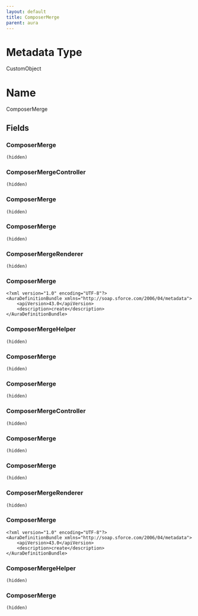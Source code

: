 ```yaml
---
layout: default
title: ComposerMerge
parent: aura
---
```

# Metadata Type
CustomObject

# Name
ComposerMerge
## Fields
### ComposerMerge

```
(hidden)
```
### ComposerMergeController

```
(hidden)
```
### ComposerMerge

```
(hidden)
```
### ComposerMerge

```
(hidden)
```
### ComposerMergeRenderer

```
(hidden)
```
### ComposerMerge

```
<?xml version="1.0" encoding="UTF-8"?>
<AuraDefinitionBundle xmlns="http://soap.sforce.com/2006/04/metadata">
    <apiVersion>43.0</apiVersion>
    <description>create</description>
</AuraDefinitionBundle>
```
### ComposerMergeHelper

```
(hidden)
```
### ComposerMerge

```
(hidden)
```
### ComposerMerge

```
(hidden)
```
### ComposerMergeController

```
(hidden)
```
### ComposerMerge

```
(hidden)
```
### ComposerMerge

```
(hidden)
```
### ComposerMergeRenderer

```
(hidden)
```
### ComposerMerge

```
<?xml version="1.0" encoding="UTF-8"?>
<AuraDefinitionBundle xmlns="http://soap.sforce.com/2006/04/metadata">
    <apiVersion>43.0</apiVersion>
    <description>create</description>
</AuraDefinitionBundle>
```
### ComposerMergeHelper

```
(hidden)
```
### ComposerMerge

```
(hidden)
```
